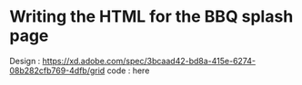 # Writing the HTML for the BBQ splash page

Design : https://xd.adobe.com/spec/3bcaad42-bd8a-415e-6274-08b282cfb769-4dfb/grid
code : here

